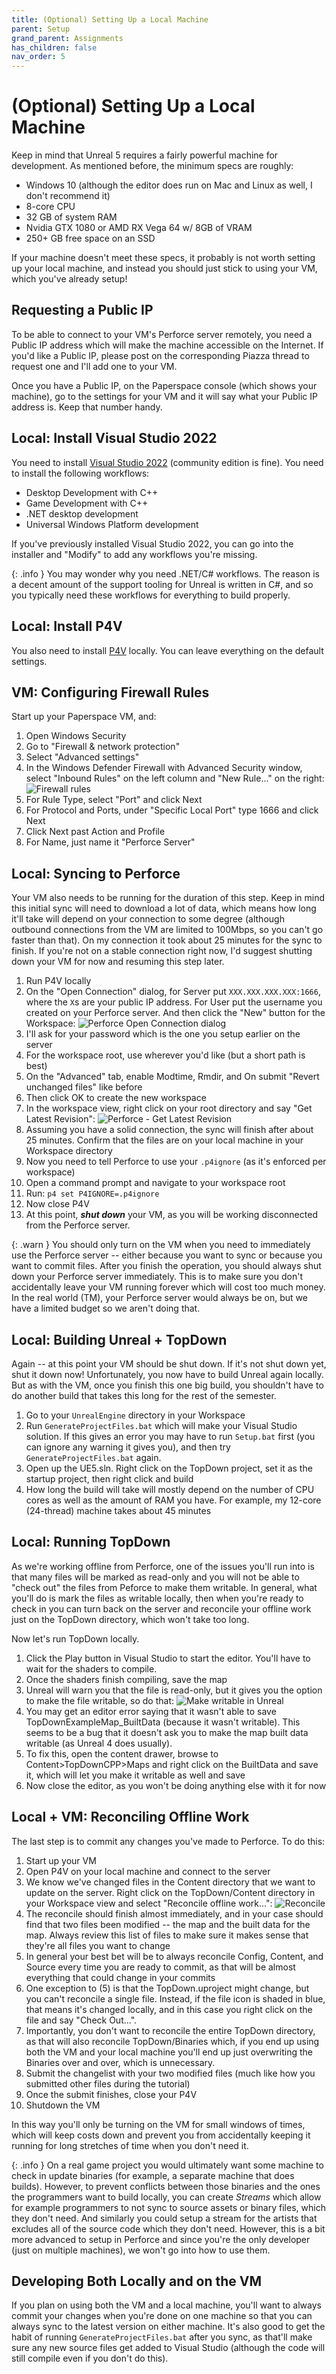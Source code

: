 ```yaml
---
title: (Optional) Setting Up a Local Machine
parent: Setup
grand_parent: Assignments
has_children: false
nav_order: 5
---
```


# (Optional) Setting Up a Local Machine

Keep in mind that Unreal 5 requires a fairly powerful machine for development. As mentioned before, the minimum specs are roughly:

- Windows 10 (although the editor does run on Mac and Linux as well, I don't recommend it)
- 8-core CPU
- 32 GB of system RAM
- Nvidia GTX 1080 or AMD RX Vega 64 w/ 8GB of VRAM
- 250+ GB free space on an SSD

If your machine doesn't meet these specs, it probably is not worth setting up your local machine, and instead you should just stick to using your VM, which you've already setup!

## Requesting a Public IP

To be able to connect to your VM's Perforce server remotely, you need a Public IP address which will make the machine accessible on the Internet. If you'd like a Public IP, please post on the corresponding Piazza thread to request one and I'll add one to your VM.

Once you have a Public IP, on the Paperspace console (which shows your machine), go to the settings for your VM and it will say what your Public IP address is. Keep that number handy.

## Local: Install Visual Studio 2022

You need to install [Visual Studio 2022](https://visualstudio.microsoft.com/downloads/) (community edition is fine). You need to install the following workflows:

- Desktop Development with C++
- Game Development with C++
- .NET desktop development
- Universal Windows Platform development

If you've previously installed Visual Studio 2022, you can go into the installer and "Modify" to add any workflows you're missing.

{: .info }
You may wonder why you need .NET/C# workflows. The reason is a decent amount of the support tooling for Unreal is written in C#, and so you typically need these workflows for everything to build properly.

## Local: Install P4V

You also need to install [P4V](https://www.perforce.com/downloads/helix-visual-client-p4v) locally. You can leave everything on the default settings.

## VM: Configuring Firewall Rules

Start up your Paperspace VM, and:

1. Open Windows Security
2. Go to "Firewall & network protection"
3. Select "Advanced settings"
4. In the Windows Defender Firewall with Advanced Security window, select "Inbound Rules" on the left column and "New Rule..." on the right:
   ![Firewall rules](images/00/firewall.png)
5. For Rule Type, select "Port" and click Next
6. For Protocol and Ports, under "Specific Local Port" type 1666 and click Next
7. Click Next past Action and Profile
8. For Name, just name it "Perforce Server"

## Local: Syncing to Perforce

Your VM also needs to be running for the duration of this step. Keep in mind this initial sync will need to download a lot of data, which means how long it'll take will depend on your connection to some degree (although outbound connections from the VM are limited to 100Mbps, so you can't go faster than that). On my connection it took about 25 minutes for the sync to finish. If you're not on a stable connection right now, I'd suggest shutting down your VM for now and resuming this step later.

1. Run P4V locally
2. On the "Open Connection" dialog, for Server put `XXX.XXX.XXX.XXX:1666`, where the `X`s are your public IP address. For User put the username you created on your Perforce server. And then click the "New" button for the Workspace:
   ![Perforce Open Connection dialog](images/00/p4-connect.png)
3. I'll ask for your password which is the one you setup earlier on the server
4. For the workspace root, use wherever you'd like (but a short path is best)
5. On the "Advanced" tab, enable Modtime, Rmdir, and On submit "Revert unchanged files" like before
6. Then click OK to create the new workspace
7. In the workspace view, right click on your root directory and say "Get Latest Revision":
   ![Perforce - Get Latest Revision](images/00/p4-revision.png)
8. Assuming you have a solid connection, the sync will finish after about 25 minutes. Confirm that the files are on your local machine in your Workspace directory
9. Now you need to tell Perforce to use your `.p4ignore` (as it's enforced per workspace)
10. Open a command prompt and navigate to your workspace root
11. Run: `p4 set P4IGNORE=.p4ignore`
12. Now close P4V
13. At this point, ***shut down*** your VM, as you will be working disconnected from the Perforce server.

{: .warn }
You should only turn on the VM when you need to immediately use the Perforce server -- either because you want to sync or because you want to commit files. After you finish the operation, you should always shut down your Perforce server immediately. This is to make sure you don't accidentally leave your VM running forever which will cost too much money. In the real world (TM), your Perforce server would always be on, but we have a limited budget so we aren't doing that.

## Local: Building Unreal + TopDown

Again -- at this point your VM should be shut down. If it's not shut down yet, shut it down now! Unfortunately, you now have to build Unreal again locally. But as with the VM, once you finish this one big build, you shouldn't have to do another build that takes this long for the rest of the semester.

1. Go to your `UnrealEngine` directory in your Workspace
2. Run `GenerateProjectFiles.bat` which will make your Visual Studio solution. If this gives an error you may have to run `Setup.bat` first (you can ignore any warning it gives you), and then try `GenerateProjectFiles.bat` again.
4. Open up the UE5.sln. Right click on the TopDown project, set it as the startup project, then right click and build
5. How long the build will take will mostly depend on the number of CPU cores as well as the amount of RAM you have. For example, my 12-core (24-thread) machine takes about 45 minutes

## Local: Running TopDown

As we're working offline from Perforce, one of the issues you'll run into is that many files will be marked as read-only and you will not be able to "check out" the files from Peforce to make them writable. In general, what you'll do is mark the files as writable locally, then when you're ready to check in you can turn back on the server and reconcile your offline work just on the TopDown directory, which won't take too long.

Now let's run TopDown locally.

1. Click the Play button in Visual Studio to start the editor. You'll have to wait for the shaders to compile.
2. Once the shaders finish compiling, save the map
3. Unreal will warn you that the file is read-only, but it gives you the option to make the file writable, so do that:
   ![Make writable in Unreal](images/00/writable.png)
4. You may get an editor error saying that it wasn't able to save TopDownExampleMap_BuiltData (because it wasn't writable). This seems to be a bug that it doesn't ask you to make the map built data writable (as Unreal 4 does usually).
5. To fix this, open the content drawer, browse to Content>TopDownCPP>Maps and right click on the BuiltData and save it, which will let you make it writable as well and save
6. Now close the editor, as you won't be doing anything else with it for now

## Local + VM: Reconciling Offline Work

The last step is to commit any changes you've made to Perforce. To do this:

1. Start up your VM
2. Open P4V on your local machine and connect to the server
3. We know we've changed files in the Content directory that we want to update on the server. Right click on the TopDown/Content directory in your Workspace view and select "Reconcile offline work...":
   ![Reconcile](images/00/reconcile.png)
4. The reconcile should finish almost immediately, and in your case should find that two files been modified -- the map and the built data for the map. Always review this list of files to make sure it makes sense that they're all files you want to change
5. In general your best bet will be to always reconcile Config, Content, and Source every time you are ready to commit, as that will be almost everything that could change in your commits
6. One exception to (5) is that the TopDown.uproject might change, but you can't reconcile a single file. Instead, if the file icon is shaded in blue, that means it's changed locally, and in this case you right click on the file and say "Check Out...".
7. Importantly, you don't want to reconcile the entire TopDown directory, as that will also reconcile TopDown/Binaries which, if you end up using both the VM and your local machine you'll end up just overwriting the Binaries over and over, which is unnecessary.
8. Submit the changelist with your two modified files (much like how you submitted other files during the tutorial)
9. Once the submit finishes, close your P4V
10. Shutdown the VM

In this way you'll only be turning on the VM for small windows of times, which will keep costs down and prevent you from accidentally keeping it running for long stretches of time when you don't need it.

{: .info }
On a real game project you would ultimately want some machine to check in update binaries (for example, a separate machine that does builds). However, to prevent conflicts between those binaries and the ones the programmers want to build locally, you can create *Streams* which allow for example programmers to not sync to source assets or binary files, which they don't need. And similarly you could setup a stream for the artists that excludes all of the source code which they don't need. However, this is a bit more advanced to setup in Perforce and since you're the only developer (just on multiple machines), we won't go into how to use them.

## Developing Both Locally and on the VM

If you plan on using both the VM and a local machine, you'll want to always commit your changes when you're done on one machine so that you can always sync to the latest version on either machine. It's also good to get the habit of running `GenerateProjectFiles.bat` after you sync, as that'll make sure any new source files get added to Visual Studio (although the code will still compile even if you don't do this). 

